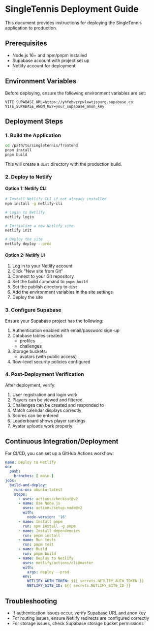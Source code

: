# SingleTennis Deployment Guide

This document provides instructions for deploying the SingleTennis application to production.

## Prerequisites

- Node.js 16+ and npm/pnpm installed
- Supabase account with project set up
- Netlify account for deployment

## Environment Variables

Before deploying, ensure the following environment variables are set:

```
VITE_SUPABASE_URL=https://yhfebvzrpwlawtjspurg.supabase.co
VITE_SUPABASE_ANON_KEY=your_supabase_anon_key
```

## Deployment Steps

### 1. Build the Application

```bash
cd /path/to/singletennis/frontend
pnpm install
pnpm build
```

This will create a `dist` directory with the production build.

### 2. Deploy to Netlify

#### Option 1: Netlify CLI

```bash
# Install Netlify CLI if not already installed
npm install -g netlify-cli

# Login to Netlify
netlify login

# Initialize a new Netlify site
netlify init

# Deploy the site
netlify deploy --prod
```

#### Option 2: Netlify UI

1. Log in to your Netlify account
2. Click "New site from Git"
3. Connect to your Git repository
4. Set the build command to `pnpm build`
5. Set the publish directory to `dist`
6. Add the environment variables in the site settings
7. Deploy the site

### 3. Configure Supabase

Ensure your Supabase project has the following:

1. Authentication enabled with email/password sign-up
2. Database tables created:
   - profiles
   - challenges
3. Storage buckets:
   - avatars (with public access)
4. Row-level security policies configured

### 4. Post-Deployment Verification

After deployment, verify:

1. User registration and login work
2. Players can be viewed and filtered
3. Challenges can be created and responded to
4. Match calendar displays correctly
5. Scores can be entered
6. Leaderboard shows player rankings
7. Avatar uploads work properly

## Continuous Integration/Deployment

For CI/CD, you can set up a GitHub Actions workflow:

```yaml
name: Deploy to Netlify
on:
  push:
    branches: [ main ]
jobs:
  build-and-deploy:
    runs-on: ubuntu-latest
    steps:
      - uses: actions/checkout@v2
      - name: Use Node.js
        uses: actions/setup-node@v2
        with:
          node-version: '16'
      - name: Install pnpm
        run: npm install -g pnpm
      - name: Install dependencies
        run: pnpm install
      - name: Run tests
        run: pnpm test
      - name: Build
        run: pnpm build
      - name: Deploy to Netlify
        uses: netlify/actions/cli@master
        with:
          args: deploy --prod
        env:
          NETLIFY_AUTH_TOKEN: ${{ secrets.NETLIFY_AUTH_TOKEN }}
          NETLIFY_SITE_ID: ${{ secrets.NETLIFY_SITE_ID }}
```

## Troubleshooting

- If authentication issues occur, verify Supabase URL and anon key
- For routing issues, ensure Netlify redirects are configured correctly
- For storage issues, check Supabase storage bucket permissions
